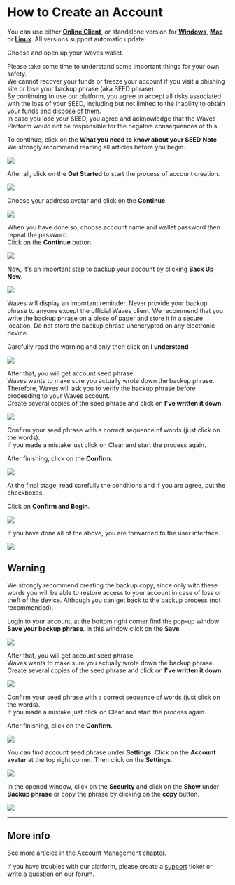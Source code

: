 # How to Create an Account

You can use either [**Online Client**](https://dex.wavesplatform.com), or standalone version for [**Windows**](https://wavesplatform.com/files/WavesClient-win.zip), [**Mac**](https://wavesplatform.com/files/WavesClient-mac.dmg) or [**Linux**](https://wavesplatform.com/files/WavesClient-linux.deb). All versions support automatic update!

Choose and open up your Waves wallet.

Please take some time to understand some important things for your own safety.  
We cannot recover your funds or freeze your account if you visit a phishing site or lose your backup phrase \(aka SEED phrase\).  
By continuing to use our platform, you agree to accept all risks associated with the loss of your SEED, including but not limited to the inability to obtain your funds and dispose of them.  
In case you lose your SEED, you agree and acknowledge that the Waves Platform would not be responsible for the negative consequences of this.

To continue, click on the **What you need to know about your SEED**
**Note** We strongly recommend reading all articles before you begin.

![](/_assets/account_creation_001.png)

After all, click on the **Get Started** to start the process of account creation.

![](/_assets/account_creation_01.png)

Choose your address avatar and click on the **Continue**.

![](/_assets/account_creation_02.png)

When you have done so, choose account name and wallet password then repeat the password.  
Click on the **Continue** button.

![](/_assets/account_creation_03.png)

Now, it's an important step to backup your account by clicking **Back Up Now**.

![](/_assets/account_creation_04.png)

Waves will display an important reminder. Never provide your backup phrase to anyone except the official Waves client. We recommend that you write the backup phrase on a piece of paper and store it in a secure location. Do not store the backup phrase unencrypted on any electronic device.

Carefully read the warning and only then click on **I understand**

![](/_assets/account_creation_05.png)

After that, you will get account seed phrase.  
Waves wants to make sure you actually wrote down the backup phrase. Therefore, Waves will ask you to verify the backup phrase before proceeding to your Waves account.  
Create several copies of the seed phrase and click on **I've written it down**

![](/_assets/account_creation_06.png)

Сonfirm your seed phrase with a correct sequence of words \(just click on the words\).  
If you made a mistake just click on Clear and start the process again.

After finishing, click on the **Confirm**.

![](/_assets/account_creation_07.png)

At the final stage, read carefully the conditions and if you are agree, put the checkboxes.

Click on **Confirm and Begin**.

![](/_assets/account_creation_08.png)

If you have done all of the above, you are forwarded to the user interface.

![](/_assets/account_creation_09.png)

## Warning

We strongly recommend creating the backup copy, since only with these words you will be able to restore access to your account in case of loss or theft of the device. Although you can get back to the backup process \(not recommended\).

Login to your account, at the bottom right corner find the pop-up window **Save your backup phrase**. In this window click on the **Save**.

![](/_assets/backup_01.png)

After that, you will get account seed phrase.  
Waves wants to make sure you actually wrote down the backup phrase.  
Create several copies of the seed phrase and click on **I've written it down**

![](/_assets/account_creation_05.png)

Сonfirm your seed phrase with a correct sequence of words \(just click on the words\).  
If you made a mistake just click on Clear and start the process again.

After finishing, click on the **Confirm**.

![](/_assets/account_creation_06.png)

You can find account seed phrase under **Settings**. Click on the **Account avatar** at the top right corner. Then click on the **Settings**.

![](/_assets/advanced_features_001.png)

In the opened window, click on the **Security** and click on the **Show** under **Backup phrase** or copy the phrase by clicking on the **copy** button.

![](/_assets/backup_02.png)

---

## More info

See more articles in the [Account Management](/waves-client/account-management.md) chapter.

If you have troubles with our platform, please create a [support](https://support.wavesplatform.com/) ticket or write a [question](https://forum.wavesplatform.com/) on our forum.
